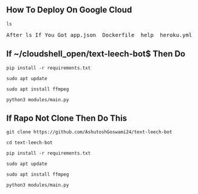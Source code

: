 
## How To Deploy On Google Cloud

```
ls
```
<pre>After ls If You Got app.json  Dockerfile  help  heroku.yml  LICENSE  modules  Procfile  README.md  render.yaml  requirements.txt  text_leech_bot Output Then Start</pre>
## If ~/cloudshell_open/text-leech-bot$ Then Do 

```
pip install -r requirements.txt
```

```
sudo apt update
```

```
sudo apt install ffmpeg
```

```
python3 modules/main.py
```
## If Rapo Not Clone Then Do This 

```
git clone https://github.com/AshutoshGoswami24/text-leech-bot
```

```
cd text-leech-bot
```

```
pip install -r requirements.txt
```

```
sudo apt update
```

```
sudo apt install ffmpeg
```

```
python3 modules/main.py
